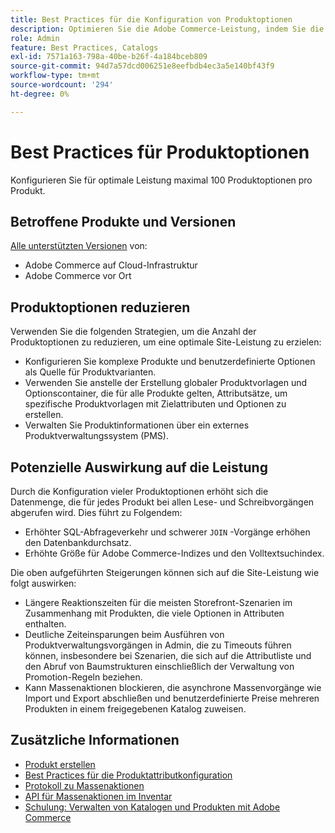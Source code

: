 ```yaml
---
title: Best Practices für die Konfiguration von Produktoptionen
description: Optimieren Sie die Adobe Commerce-Leistung, indem Sie die Anzahl der Produktoptionen einschränken.
role: Admin
feature: Best Practices, Catalogs
exl-id: 7571a163-798a-40be-b26f-4a184bceb809
source-git-commit: 94d7a57dcd006251e8eefbdb4ec3a5e140bf43f9
workflow-type: tm+mt
source-wordcount: '294'
ht-degree: 0%

---
```


# Best Practices für Produktoptionen

Konfigurieren Sie für optimale Leistung maximal 100 Produktoptionen pro Produkt.

## Betroffene Produkte und Versionen

[Alle unterstützten Versionen](../../../release/versions.md) von:

- Adobe Commerce auf Cloud-Infrastruktur
- Adobe Commerce vor Ort

## Produktoptionen reduzieren

Verwenden Sie die folgenden Strategien, um die Anzahl der Produktoptionen zu reduzieren, um eine optimale Site-Leistung zu erzielen:

- Konfigurieren Sie komplexe Produkte und benutzerdefinierte Optionen als Quelle für Produktvarianten.
- Verwenden Sie anstelle der Erstellung globaler Produktvorlagen und Optionscontainer, die für alle Produkte gelten, Attributsätze, um spezifische Produktvorlagen mit Zielattributen und Optionen zu erstellen.
- Verwalten Sie Produktinformationen über ein externes Produktverwaltungssystem (PMS).

## Potenzielle Auswirkung auf die Leistung

Durch die Konfiguration vieler Produktoptionen erhöht sich die Datenmenge, die für jedes Produkt bei allen Lese- und Schreibvorgängen abgerufen wird. Dies führt zu Folgendem:

- Erhöhter SQL-Abfrageverkehr und schwerer `JOIN` -Vorgänge erhöhen den Datenbankdurchsatz.
- Erhöhte Größe für Adobe Commerce-Indizes und den Volltextsuchindex.

Die oben aufgeführten Steigerungen können sich auf die Site-Leistung wie folgt auswirken:

- Längere Reaktionszeiten für die meisten Storefront-Szenarien im Zusammenhang mit Produkten, die viele Optionen in Attributen enthalten.
- Deutliche Zeiteinsparungen beim Ausführen von Produktverwaltungsvorgängen in Admin, die zu Timeouts führen können, insbesondere bei Szenarien, die sich auf die Attributliste und den Abruf von Baumstrukturen einschließlich der Verwaltung von Promotion-Regeln beziehen.
- Kann Massenaktionen blockieren, die asynchrone Massenvorgänge wie Import und Export abschließen und benutzerdefinierte Preise mehreren Produkten in einem freigegebenen Katalog zuweisen.

## Zusätzliche Informationen

- [Produkt erstellen](https://experienceleague.adobe.com/docs/commerce-admin/catalog/products/product-create.html)
- [Best Practices für die Produktattributkonfiguration](product-attributes-and-options.md)
- [Protokoll zu Massenaktionen](https://docs.magento.com/user-guide/system/action-log-bulk-actions.html)
- [API für Massenaktionen im Inventar](https://developer.adobe.com/commerce/webapi/rest/inventory/bulk-inventory/)
- [Schulung: Verwalten von Katalogen und Produkten mit Adobe Commerce](https://learning.adobe.com/catalog/adobe_commerce/cours000000000098643.html)
